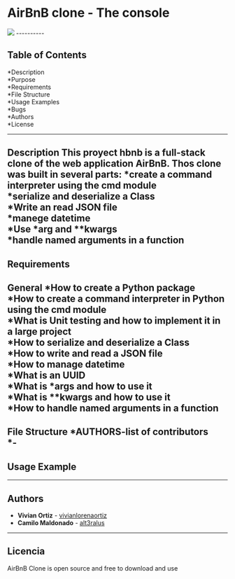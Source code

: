 # AirBnB clone - The console
<img src = "https://d2z6c3c3r6k4bx.cloudfront.net/uploads/event/logo/1061432/a991d937097e8176adf1ea7196beb80f.png">
----------

Table of Contents
----------

*Description<br>
*Purpose<br>
*Requirements<br>
*File Structure<br>
*Usage Examples<br>
*Bugs<br>
*Authors<br>
*License<br>

-----------

Description
This proyect hbnb is a full-stack clone of the web application AirBnB. Thos clone was built in several parts:
*create a command interpreter using the cmd module<br>
*serialize and deserialize a Class<br>
*Write an read JSON file<br>
*manege datetime<br>
*Use *arg and **kwargs<br>
*handle named arguments in a function<br>
------------
Requirements
-----------
General
*How to create a Python package<br>
*How to create a command interpreter in Python using the cmd module<br>
*What is Unit testing and how to implement it in a large project<br>
*How to serialize and deserialize a Class<br>
*How to write and read a JSON file<br>
*How to manage datetime<br>
*What is an UUID<br>
*What is *args and how to use it<br>
*What is **kwargs and how to use it<br>
*How to handle named arguments in a function<br>
-----------
File Structure
*AUTHORS-list of contributors<br>
*-
----------
Usage Example
----------


----------
Authors
---------

* **Vivian Ortiz** - [vivianlorenaortiz](https://github.com/vivianlorenaortiz)
* **Camilo Maldonado** - [alt3ralus](https://github.com/alt3ralus)
----------
Licencia
----------
AirBnB Clone is open source and free to download and use
